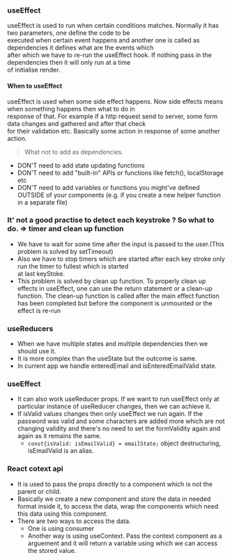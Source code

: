 ### useEffect

useEffect is used to run when certain conditions matches. Normally it has two parameters, one define the code to be  
executed when certain event happens and another one is called as dependencies it defines what are the events which  
after which we have to re-run the useEffect hook. If nothing pass in the dependencies then it will only run at a time  
of initialise render.

#### When to useEffect
useEffect is used when some side effect happens. Now side effects means when something happens then what to do in  
response of that. For example if a http request send to server, some form data changes and gathered and after that check  
for their validation etc. Basically some action in response of some another action.

> What not to add as dependencies.
- DON'T need to add state updating functions 
- DON'T need to add "built-in" APIs or functions like fetch(), localStorage etc 
- DON'T need to add variables or functions you might've defined OUTSIDE of your components (e.g. if you create a new helper function in a separate file)

### It' not a good practise to detect each keystroke ? So what to do. => timer and clean up function
- We have to wait for some time after the input is passed to the user.(This problem is solved by setTimeout)
- Also we have to stop timers which are started after each key stroke only run the timer to fullest which is started  
    at last keyStoke.
- This problem is solved by clean up function. To properly clean up effects in useEffect, one can use the return 
    statement or a clean-up function. The clean-up function is called after the main effect function has been completed but before the component is unmounted or the effect is re-run   

### useReducers 
- When we have multiple states and multiple dependencies then we should use it.
- It is more complex than the useState but the outcome is same.
- In current app we handle enteredEmail and isEnteredEmailValid state.

### useEffect
- It can also work useReducer props. If we want to run useEffect only at particular instance of useReducer changes, then 
    we can achieve it.
- If isValid values changes then only useEffect we run again. If the password was valid and some characters are added more which
    are not changing validity and there's no need to set the formValidity again and again as it remains the same.
    -   ```const{isValid: isEmailValid} = emailState;``` object destructuring, isEmailValid is an alias.

### React cotext api 
- It is used to pass the props directly to a component which is not the parent or child.
- Basically we create a new component and store the data in needed format inside it, to access the data, wrap the components 
    which need this data using this component.
- There are two ways to access the data.
    - One is using consumer
    - Another way is using useContext. Pass the context component as a arguement and it will return a variable using which 
        we can access the stored value.